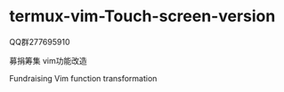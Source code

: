 # termux-vim-Touch-screen-version

QQ群277695910

募捐筹集
vim功能改造

Fundraising
Vim function transformation
